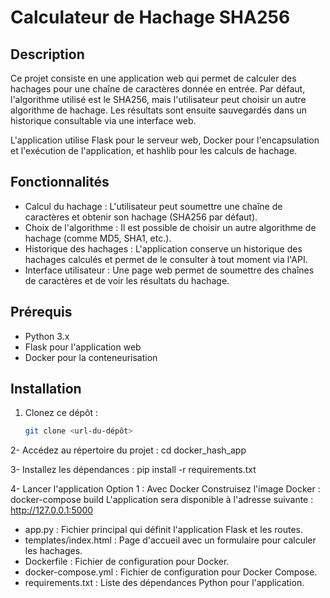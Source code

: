 # Calculateur de Hachage SHA256

## Description

Ce projet consiste en une application web qui permet de calculer des hachages pour une chaîne de caractères donnée en entrée. Par défaut, l'algorithme utilisé est le SHA256, mais l'utilisateur peut choisir un autre algorithme de hachage. Les résultats sont ensuite sauvegardés dans un historique consultable via une interface web.

L'application utilise Flask pour le serveur web, Docker pour l'encapsulation et l'exécution de l'application, et hashlib pour les calculs de hachage.

## Fonctionnalités

- Calcul du hachage : L'utilisateur peut soumettre une chaîne de caractères et obtenir son hachage (SHA256 par défaut).
- Choix de l'algorithme : Il est possible de choisir un autre algorithme de hachage (comme MD5, SHA1, etc.).
- Historique des hachages : L'application conserve un historique des hachages calculés et permet de le consulter à tout moment via l'API.
- Interface utilisateur : Une page web permet de soumettre des chaînes de caractères et de voir les résultats du hachage.

## Prérequis

- Python 3.x
- Flask pour l'application web
- Docker pour la conteneurisation

## Installation

1. Clonez ce dépôt :
   ```bash
   git clone <url-du-dépôt>

2- Accédez au répertoire du projet :
cd docker_hash_app

3- Installez les dépendances :
pip install -r requirements.txt

4- Lancer l'application
Option 1 : Avec Docker 
Construisez l'image Docker : docker-compose build
L'application sera disponible à l'adresse suivante : http://127.0.0.1:5000

- app.py : Fichier principal qui définit l'application Flask et les routes.
- templates/index.html : Page d'accueil avec un formulaire pour calculer les hachages.
- Dockerfile : Fichier de configuration pour Docker.
- docker-compose.yml : Fichier de configuration pour Docker Compose.
- requirements.txt : Liste des dépendances Python pour l'application.
